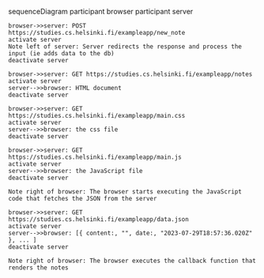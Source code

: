 sequenceDiagram
    participant browser
    participant server
    
    browser->>server: POST https://studies.cs.helsinki.fi/exampleapp/new_note
    activate server
    Note left of server: Server redirects the response and process the input (ie adds data to the db)
    deactivate server
    
    browser->>server: GET https://studies.cs.helsinki.fi/exampleapp/notes
    activate server
    server-->>browser: HTML document
    deactivate server

    browser->>server: GET https://studies.cs.helsinki.fi/exampleapp/main.css
    activate server
    server-->>browser: the css file
    deactivate server
    
    browser->>server: GET https://studies.cs.helsinki.fi/exampleapp/main.js
    activate server
    server-->>browser: the JavaScript file
    deactivate server
    
    Note right of browser: The browser starts executing the JavaScript code that fetches the JSON from the server
    
    browser->>server: GET https://studies.cs.helsinki.fi/exampleapp/data.json
    activate server
    server-->>browser: [{ content:, "", date:, "2023-07-29T18:57:36.020Z" }, ... ]
    deactivate server    

    Note right of browser: The browser executes the callback function that renders the notes
